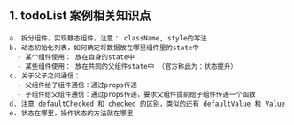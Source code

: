 ## 1. todoList 案例相关知识点
    a. 拆分组件，实现静态组件，注意： className, style的写法
    b. 动态初始化列表，如何确定将数据放在哪里组件里的state中
      - 某个组件使用： 放在自身的state中
      - 某些组件使用： 放在共同的父组件state中 （官方称此为：状态提升）
    c. 关于父子之间通信：
      - 父组件给子组件通信：通过props传递
      - 子组件给父组件通信：通过props传递，要求父组件提前给子组件传递一个函数
    d. 注意 defaultChecked 和 checked 的区别，类似的还有 defaultValue 和 Value
    e. 状态在哪里，操作状态的方法就在哪里